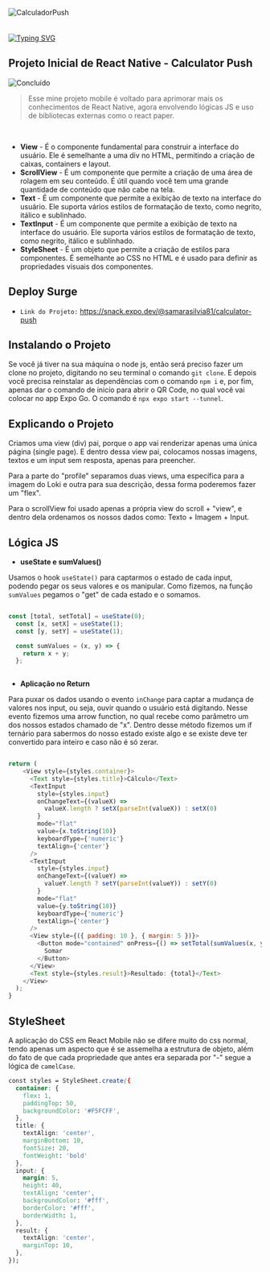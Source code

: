 ![CalculadorPush](https://user-images.githubusercontent.com/100232025/226717617-e96d18db-c111-4223-9a47-296dcd805c68.gif)
<br><br><br>
[![Typing SVG](https://readme-typing-svg.demolab.com?font=Fira+Code&pause=1000&width=435&lines=Calculator+Push+!;React+Native+e+Expo+Go&pause=1000&color=9580FF&width=435)](https://git.io/typing-svg)

## Projeto Inicial de React Native - Calculator Push
![Concluído](http://img.shields.io/static/v1?label=STATUS&message=CONCLUÍDO&color=9580FF&style=for-the-badge)
> Esse mine projeto mobile é voltado para aprimorar mais os conhecimentos de React Native, agora envolvendo lógicas JS e uso de bibliotecas externas como o react paper.

<br>

- **View** - É o componente fundamental para construir a interface do usuário. Ele é semelhante a uma div no HTML, permitindo a criação de caixas, containers e layout.
- **ScrollView** - É um componente que permite a criação de uma área de rolagem em seu conteúdo. É útil quando você tem uma grande quantidade de conteúdo que não cabe na tela.
- **Text** - É um componente que permite a exibição de texto na interface do usuário. Ele suporta vários estilos de formatação de texto, como negrito, itálico e sublinhado.
- **TextInput** - É um componente que permite a exibição de texto na interface do usuário. Ele suporta vários estilos de formatação de texto, como negrito, itálico e sublinhado.
- **StyleSheet** - É um objeto que permite a criação de estilos para componentes. É semelhante ao CSS no HTML e é usado para definir as propriedades visuais dos componentes.

## Deploy Surge
 - `Link do Projeto:` https://snack.expo.dev/@samarasilvia81/calculator-push
 
## Instalando o Projeto

Se você já tiver na sua máquina o node js, então será preciso fazer um clone no projeto, digitando no seu terminal o comando `git clone`. E depois você precisa reinstalar as dependências com o comando `npm i` e, por fim, apenas dar o comando de inicío para abrir o QR Code, no qual você vai colocar no app Expo Go. O comando é `npx expo start --tunnel`.

## Explicando o Projeto 

Criamos uma view (div) pai, porque o app vai renderizar apenas uma única página (single page). E dentro dessa view pai, colocamos nossas imagens, textos e um input sem resposta, apenas para preencher.

Para a parte do "profile" separamos duas views, uma específica para a imagem do Loki e outra para sua descrição, dessa forma poderemos fazer um "flex". 

Para o scrollView foi usado apenas a própria view do scroll + "view", e dentro dela ordenamos os nossos dados como: Texto + Imagem + Input.

## Lógica JS

- **useState e sumValues()**

Usamos o hook `useState()` para captarmos o estado de cada input, podendo pegar os seus valores e os manipular. Como fizemos, na função `sumValues` pegamos o "get" de cada estado e o somamos.

```js

const [total, setTotal] = useState(0);
  const [x, setX] = useState(1);
  const [y, setY] = useState(1);

  const sumValues = (x, y) => {
    return x + y;
  };
  
```

- **Aplicação no Return**

Para puxar os dados usando o evento `inChange` para captar a mudança de valores nos input, ou seja, ouvir quando o usuário está digitando. Nesse evento fizemos uma arrow function, no qual recebe como parâmetro um dos nossos estados chamado de "x". Dentro desse método fizemos um if ternário para sabermos do nosso estado existe algo e se existe deve ter convertido para inteiro e caso não é só zerar.

```js

return (
    <View style={styles.container}>
      <Text style={styles.title}>Cálculo</Text>
      <TextInput
        style={styles.input}
        onChangeText={(valueX) =>
          valueX.length ? setX(parseInt(valueX)) : setX(0)
        }
        mode="flat"
        value={x.toString(10)}
        keyboardType={'numeric'}
        textAlign={'center'}
      />
      <TextInput
        style={styles.input}
        onChangeText={(valueY) =>
          valueY.length ? setY(parseInt(valueY)) : setY(0)
        }
        mode="flat"
        value={y.toString(10)}
        keyboardType={'numeric'}
        textAlign={'center'}
      />
      <View style={({ padding: 10 }, { margin: 5 })}>
        <Button mode="contained" onPress={() => setTotal(sumValues(x, y))}>
          Somar
        </Button>
      </View>
      <Text style={styles.result}>Resultado: {total}</Text>
    </View>
  );
}

```
  
## StyleSheet

A aplicação do CSS em React Mobile não se difere muito do css normal, tendo apenas um aspecto que é se assemelha a estrutura de objeto, além do fato de que cada propriedade que antes era separada por "-" segue a lógica de `camelCase`.

```css
const styles = StyleSheet.create({
  container: {
    flex: 1,
    paddingTop: 50,
    backgroundColor: '#F5FCFF',
  },
  title: {
    textAlign: 'center',
    marginBottom: 10,
    fontSize: 20,
    fontWeight: 'bold'
  },
  input: {
    margin: 5,
    height: 40,
    textAlign: 'center',
    backgroundColor: '#fff',
    borderColor: '#fff',
    borderWidth: 1,
  },
  result: {
    textAlign: 'center',
    marginTop: 10,
  },
});
```
